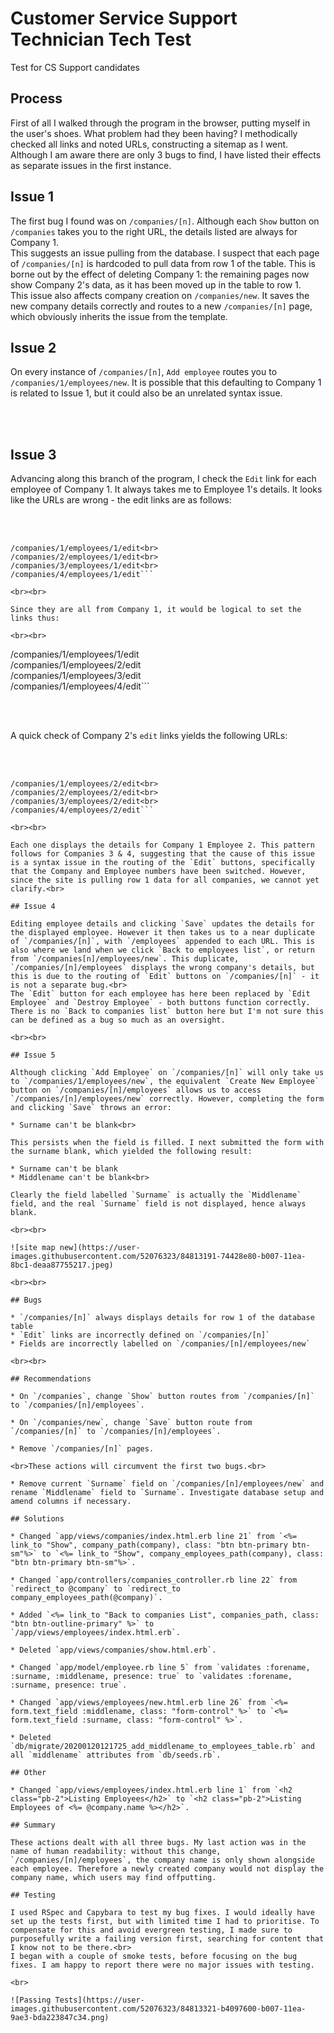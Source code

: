 # Customer Service Support Technician Tech Test
Test for CS Support candidates

## Process

First of all I walked through the program in the browser, putting myself in the user's shoes. What problem had they been having? I methodically checked all links and noted URLs, constructing a sitemap as I went. Although I am aware there are only 3 bugs to find, I have listed their effects as separate issues in the first instance.

## Issue 1

The first bug I found was on `/companies/[n]`. Although each `Show` button on `/companies` takes you to the right URL, the details listed are always for Company 1.
<br>
This suggests an issue pulling from the database. I suspect that each page of `/companies/[n]` is hardcoded to pull data from row 1 of the table. This is borne out by the effect of deleting Company 1: the remaining pages now show Company 2's data, as it has been moved up in the table to row 1.
<br>
This issue also affects company creation on `/companies/new`. It saves the new company details correctly and routes to a new `/companies/[n]` page, which obviously inherits the issue from the template.

## Issue 2

On every instance of `/companies/[n]`, `Add employee` routes you to `/companies/1/employees/new`. It is possible that this defaulting to Company 1 is related to Issue 1, but it could also be an unrelated syntax issue. 

<br><br>

## Issue 3

Advancing along this branch of the program, I check the `Edit` link for each employee of Company 1. It always takes me to Employee 1's details. It looks like the URLs are wrong - the edit links are as follows:

<br><br>

```
/companies/1/employees/1/edit<br>
/companies/2/employees/1/edit<br>
/companies/3/employees/1/edit<br>
/companies/4/employees/1/edit```

<br><br>

Since they are all from Company 1, it would be logical to set the links thus:

<br><br>

```
/companies/1/employees/1/edit<br>
/companies/1/employees/2/edit<br>
/companies/1/employees/3/edit<br>
/companies/1/employees/4/edit```

<br><br>

A quick check of Company 2's `edit` links yields the following URLs:

<br><br>

```
/companies/1/employees/2/edit<br>
/companies/2/employees/2/edit<br>
/companies/3/employees/2/edit<br>
/companies/4/employees/2/edit```

<br><br>

Each one displays the details for Company 1 Employee 2. This pattern follows for Companies 3 & 4, suggesting that the cause of this issue is a syntax issue in the routing of the `Edit` buttons, specifically that the Company and Employee numbers have been switched. However, since the site is pulling row 1 data for all companies, we cannot yet clarify.<br>

## Issue 4

Editing employee details and clicking `Save` updates the details for the displayed employee. However it then takes us to a near duplicate of `/companies/[n]`, with `/employees` appended to each URL. This is also where we land when we click `Back to employees list`, or return from `/companies[n]/employees/new`. This duplicate, `/companies/[n]/employees` displays the wrong company's details, but this is due to the routing of `Edit` buttons on `/companies/[n]` - it is not a separate bug.<br>
The `Edit` button for each employee has here been replaced by `Edit Employee` and `Destroy Employee` - both buttons function correctly. There is no `Back to companies list` button here but I'm not sure this can be defined as a bug so much as an oversight.

<br><br>

## Issue 5

Although clicking `Add Employee` on `/companies/[n]` will only take us to `/companies/1/employees/new`, the equivalent `Create New Employee` button on `/companies/[n]/employees` allows us to access `/companies/[n]/employees/new` correctly. However, completing the form and clicking `Save` throws an error:

* Surname can't be blank<br>

This persists when the field is filled. I next submitted the form with the surname blank, which yielded the following result:

* Surname can't be blank
* Middlename can't be blank<br>

Clearly the field labelled `Surname` is actually the `Middlename` field, and the real `Surname` field is not displayed, hence always blank.

<br><br>

![site map new](https://user-images.githubusercontent.com/52076323/84813191-74428e80-b007-11ea-8bc1-deaa87755217.jpeg)

<br><br>

## Bugs

* `/companies/[n]` always displays details for row 1 of the database table
* `Edit` links are incorrectly defined on `/companies/[n]`
* Fields are incorrectly labelled on `/companies/[n]/employees/new`

<br><br>

## Recommendations

* On `/companies`, change `Show` button routes from `/companies/[n]` to `/companies/[n]/employees`.

* On `/companies/new`, change `Save` button route from `/companies/[n]` to `/companies/[n]/employees`.

* Remove `/companies/[n]` pages.

<br>These actions will circumvent the first two bugs.<br>

* Remove current `Surname` field on `/companies/[n]/employees/new` and rename `Middlename` field to `Surname`. Investigate database setup and amend columns if necessary.

## Solutions

* Changed `app/views/companies/index.html.erb line 21` from `<%= link_to "Show", company_path(company), class: "btn btn-primary btn-sm"%>` to `<%= link_to "Show", company_employees_path(company), class: "btn btn-primary btn-sm"%>`.

* Changed `app/controllers/companies_controller.rb line 22` from `redirect_to @company` to `redirect_to company_employees_path(@company)`.

* Added `<%= link_to "Back to companies List", companies_path, class: "btn btn-outline-primary" %>` to `/app/views/employees/index.html.erb`.

* Deleted `app/views/companies/show.html.erb`.

* Changed `app/model/employee.rb line 5` from `validates :forename, :surname, :middlename, presence: true` to `validates :forename, :surname, presence: true`.

* Changed `app/views/employees/new.html.erb line 26` from `<%= form.text_field :middlename, class: "form-control" %>` to `<%= form.text_field :surname, class: "form-control" %>`.

* Deleted `db/migrate/20200120121725_add_middlename_to_employees_table.rb` and all `middlename` attributes from `db/seeds.rb`.

## Other

* Changed `app/views/employees/index.html.erb line 1` from `<h2 class="pb-2">Listing Employees</h2>` to `<h2 class="pb-2">Listing Employees of <%= @company.name %></h2>`.

## Summary

These actions dealt with all three bugs. My last action was in the name of human readability: without this change, `/companies/[n]/employees`, the company name is only shown alongside each employee. Therefore a newly created company would not display the company name, which users may find offputting.

## Testing

I used RSpec and Capybara to test my bug fixes. I would ideally have set up the tests first, but with limited time I had to prioritise. To compensate for this and avoid evergreen testing, I made sure to purposefully write a failing version first, searching for content that I know not to be there.<br>
I began with a couple of smoke tests, before focusing on the bug fixes. I am happy to report there were no major issues with testing.

<br>

![Passing Tests](https://user-images.githubusercontent.com/52076323/84813321-b4097600-b007-11ea-9ae3-bda223847c34.png)

